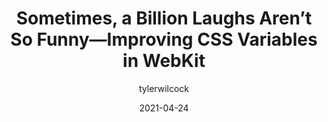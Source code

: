 ---
author: tylerwilcock
date: 2021-04-24
permalink: false
publisher: widendev
tags:
  - css
  - custom-properties
target_url: https://engineering.widen.com/blog/Improving-CSS-Variables-in-WebKit/
title: Sometimes, a Billion Laughs Aren’t So Funny—Improving CSS Variables in WebKit
---